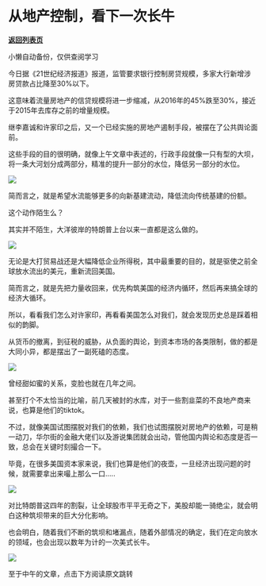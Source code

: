 # 从地产控制，看下一次长牛

[**返回列表页**](/gzh/政事堂2019)

小懒自动备份，仅供查阅学习

今日据《21世纪经济报道》报道，监管要求银行控制房贷规模，多家大行新增涉房贷款占比降至30%以下。  

  

这意味着流量房地产的信贷规模将进一步缩减，从2016年的45%跌至30%，接近于2015年去库存之前的增量规模。  

  

继李嘉诚和许家印之后，又一个已经实施的房地产遏制手段，被摆在了公共舆论面前。

  

这些手段的目的很明确，就像上午文章中表述的，行政手段就像一只有型的大坝，将一条大河划分成两部分，精准的提升一部分的水位，降低另一部分的水位。  

  

![](https://mmbiz.qpic.cn/mmbiz_jpg/rxhS23yu8cP9FkE0TDx2vYzuMCibP0qUz9rhZALmG4icRsZXWhYGQF2M6KI0ahZZ3KBzdnLOppJic3EZh8XgseNJQ/640?wx_fmt=jpeg)

  

简而言之，就是希望水流能够更多的向新基建流动，降低流向传统基建的份额。  

  

这个动作陌生么？

  

其实并不陌生，大洋彼岸的特朗普上台以来一直都是这么做的。  

  

![](https://mmbiz.qpic.cn/mmbiz_jpg/rxhS23yu8cP9FkE0TDx2vYzuMCibP0qUzQhCkEPXq4WIG6xnics4cEJGFXYX7ibCN1DkufGPYxd2Y4zMwGA58ZrXQ/640?wx_fmt=jpeg)

  

无论是大打贸易战还是大幅降低企业所得税，其中最重要的目的，就是驱使之前全球放水流出的美元，重新流回美国。

  

简而言之，就是先把力量收回来，优先构筑美国的经济内循环，然后再来搞全球的经济大循环。  

  

所以，看看我们怎么对许家印，再看看美国怎么对我们，就会发现历史总是踩着相似的韵脚。

  

从货币的撤离，到征税的威胁，从负面的舆论，到资本市场的各类限制，做的都是大同小异，都是摆出了一副死磕的态度。

  

![](https://mmbiz.qpic.cn/mmbiz_jpg/rxhS23yu8cP9FkE0TDx2vYzuMCibP0qUzATjm0eYYYyicd2Sdib5hN4ibwOricb9MIPWSVXrviaQC6FibcXa4tdc626HQ/640?wx_fmt=jpeg)

  

曾经甜如蜜的关系，变脸也就在几年之间。

  

甚至打个不太恰当的比喻，前几天被封的水库，对于一些割韭菜的不良地产商来说，也算是他们的tiktok。

  

不过，就像美国试图摆脱对我们的依赖，我们也试图摆脱对房地产的依赖，可是稍一动刀，华尔街的金融大佬们以及游说集团就会出动，管他国内舆论和态度是否一致，总会在关键时刻撮合一下。  

  

毕竟，在很多美国资本家来说，我们也算是他们的夜壶，一旦经济出现问题的时候，就需要拿出来嘬上那么一口.....  

  

![](https://mmbiz.qpic.cn/mmbiz_jpg/rxhS23yu8cP9FkE0TDx2vYzuMCibP0qUzFtPvqfQR5ZXFzUqdZeC1sIJm1icj1NnG5XFx5J9O31KSWmmS2A0tpbA/640?wx_fmt=jpeg)

  

对比特朗普这四年的割裂，让全球股市平平无奇之下，美股却能一骑绝尘，就会明白这种筑坝带来的巨大分化影响。

  

也会明白，随着我们不断的筑坝和堵漏点，随着外部情况的确定，我们在定向放水的领域，也会出现以数年为计的一次美式长牛。  

  

![](https://mmbiz.qpic.cn/mmbiz_jpg/rxhS23yu8cPp0iaKAfe0ZsWfgGcY72o9Nror8TicrtnlDsqzY7y4Kum4fM3X0FMEGlbvm9HvZUiaETSnLt4DHNLbQ/640?wx_fmt=jpeg)

  

至于中午的文章，点击下方阅读原文跳转  

